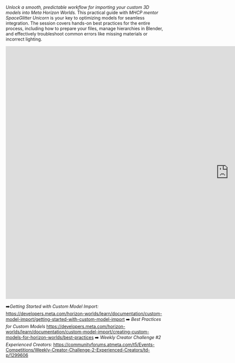 *Unlock a smooth, predictable workflow for importing your custom 3D models into Meta Horizon Worlds.* This practical guide with *MHCP mentor SpaceGlitter Unicorn* is your key to optimizing models for seamless integration. The session covers hands-on best practices for the entire process, including how to prepare your files, manage hierarchies in Blender, and effectively troubleshoot common errors like missing materials or incorrect lighting.

<iframe width="1421" height="808" src="https://www.youtube.com/embed/IwJjuTCAJd0" title="Improve Custom Model Imports" frameborder="0" allow="accelerometer; autoplay; clipboard-write; encrypted-media; gyroscope; picture-in-picture; web-share" referrerpolicy="strict-origin-when-cross-origin" allowfullscreen></iframe>

➡️*Getting Started with Custom Model Import:* https://developers.meta.com/horizon-worlds/learn/documentation/custom-model-import/getting-started-with-custom-model-import
➡️ *Best Practices for Custom Models*
https://developers.meta.com/horizon-worlds/learn/documentation/custom-model-import/creating-custom-models-for-horizon-worlds/best-practices
➡️ *Weekly Creator Challenge #2 Experienced Creators:* https://communityforums.atmeta.com/t5/Events-Competitions/Weekly-Creator-Challenge-2-Experienced-Creators/td-p/1299606